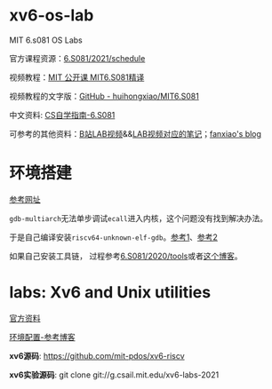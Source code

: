 # xv6-os-lab
MIT 6.s081 OS Labs

官方课程资源：[6.S081/2021/schedule](https://pdos.csail.mit.edu/6.S081/2021/schedule.html)

视频教程：[MIT 公开课 MIT6.S081精译](https://www.bilibili.com/video/BV1rS4y1n7y1/?spm_id_from=333.999.0.0&vd_source=5fc9d3a9044a95a2e4960e3b99616e6e)

视频教程的文字版：[GitHub - huihongxiao/MIT6.S081](https://github.com/huihongxiao/MIT6.S081)

中文资料: [CS自学指南-6.S081](https://csdiy.wiki/%E6%93%8D%E4%BD%9C%E7%B3%BB%E7%BB%9F/MIT6.S081/)

可参考的其他资料：[B站LAB视频](https://space.bilibili.com/28086502/channel/collectiondetail?sid=674585)&&[LAB视频对应的笔记](https://cactus-agenda-c84.notion.site/XV6-labs-2021-0894f931b3324edea30dca7826c01a97)；[fanxiao's blog](https://fanxiao.tech/)

# 环境搭建

[参考网址](https://pdos.csail.mit.edu/6.S081/2021/tools.html)

`gdb-multiarch`无法单步调试`ecall`进入内核，这个问题没有找到解决办法。

于是自己编译安装`riscv64-unknown-elf-gdb`。[参考1](https://zhuanlan.zhihu.com/p/638731320)、[参考2](http://rcore-os.cn/rCore-Tutorial-deploy/docs/pre-lab/gdb.html)

如果自己安装工具链， 过程参考[6.S081/2020/tools](https://pdos.csail.mit.edu/6.828/2020/tools.html)或者[这个博客](https://zhuanlan.zhihu.com/p/72862396)。

# labs: Xv6 and Unix utilities

[官方资料](https://pdos.csail.mit.edu/6.S081/2021/labs/util.html)

[环境配置-参考博客](https://zhuanlan.zhihu.com/p/428502480)

**xv6源码**: https://github.com/mit-pdos/xv6-riscv

**xv6实验源码**: git clone git://g.csail.mit.edu/xv6-labs-2021
